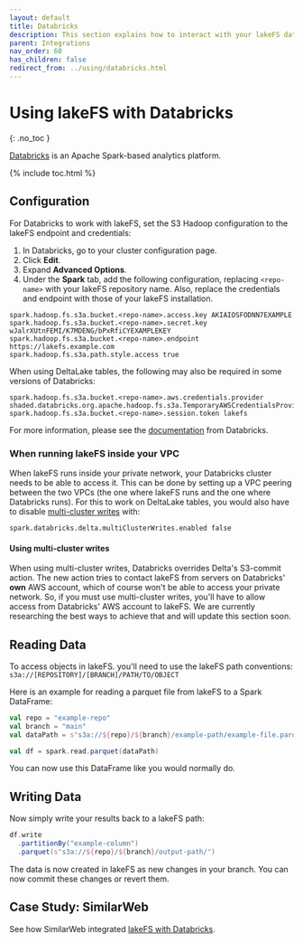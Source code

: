 ```yaml
---
layout: default
title: Databricks
description: This section explains how to interact with your lakeFS data from Databricks.
parent: Integrations
nav_order: 60
has_children: false
redirect_from: ../using/databricks.html
---
```


# Using lakeFS with Databricks
{: .no_toc }

[Databricks](https://databricks.com/) is an Apache Spark-based analytics platform.  

{% include toc.html %}

## Configuration

For Databricks to work with lakeFS, set the S3 Hadoop configuration to the lakeFS endpoint and credentials:

1. In Databricks, go to your cluster configuration page.
1. Click **Edit**.
1. Expand **Advanced Options**.
1. Under the **Spark** tab, add the following configuration, replacing `<repo-name>` with your lakeFS repository name.
   Also, replace the credentials and endpoint with those of your lakeFS installation.

```
spark.hadoop.fs.s3a.bucket.<repo-name>.access.key AKIAIOSFODNN7EXAMPLE
spark.hadoop.fs.s3a.bucket.<repo-name>.secret.key wJalrXUtnFEMI/K7MDENG/bPxRfiCYEXAMPLEKEY
spark.hadoop.fs.s3a.bucket.<repo-name>.endpoint https://lakefs.example.com
spark.hadoop.fs.s3a.path.style.access true
```

When using DeltaLake tables, the following may also be required in some versions of Databricks:

```
spark.hadoop.fs.s3a.bucket.<repo-name>.aws.credentials.provider shaded.databricks.org.apache.hadoop.fs.s3a.TemporaryAWSCredentialsProvider
spark.hadoop.fs.s3a.bucket.<repo-name>.session.token lakefs
```

For more information, please see the [documentation](https://docs.databricks.com/data/data-sources/aws/amazon-s3.html#configuration) from Databricks.

### When running lakeFS inside your VPC

When lakeFS runs inside your private network, your Databricks cluster needs to be able to access it. This can be done by
setting up a VPC peering between the two VPCs (the one where lakeFS runs and the one where Databricks runs). For this to
work on DeltaLake tables, you would also have to
disable [multi-cluster writes](https://docs.databricks.com/delta/delta-faq.html#what-does-it-mean-that-delta-lake-supports-multi-cluster-writes) with: 

```
spark.databricks.delta.multiClusterWrites.enabled false
```

#### Using multi-cluster writes

When using multi-cluster writes, Databricks overrides Delta's S3-commit action. The new action tries to contact lakeFS
from servers on Databricks' **own** AWS account, which of course won't be able to access your private network. So, if
you must use multi-cluster writes, you'll have to allow access from Databricks' AWS account to lakeFS.
We are currently researching  the best ways to achieve that and will update this section soon. 

## Reading Data

To access objects in lakeFS. you'll need to use the lakeFS path
conventions: `s3a://[REPOSITORY]/[BRANCH]/PATH/TO/OBJECT`

Here is an example for reading a parquet file from lakeFS to a Spark DataFrame:

```scala
val repo = "example-repo"
val branch = "main"
val dataPath = s"s3a://${repo}/${branch}/example-path/example-file.parquet"

val df = spark.read.parquet(dataPath)
```

You can now use this DataFrame like you would normally do.

## Writing Data

Now simply write your results back to a lakeFS path:

```scala
df.write
  .partitionBy("example-column")
  .parquet(s"s3a://${repo}/${branch}/output-path/")
```

The data is now created in lakeFS as new changes in your branch. You can now commit these changes or revert them.

## Case Study: SimilarWeb

See how SimilarWeb integrated [lakeFS with Databricks](https://similarweb.engineering/data-versioning-for-customer-reports-using-databricks-and-lakefs/).
